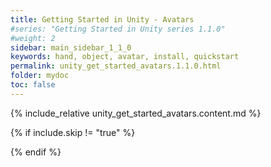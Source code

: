 ```yaml
---
title: Getting Started in Unity - Avatars
#series: "Getting Started in Unity series 1.1.0"
#weight: 2
sidebar: main_sidebar_1_1_0
keywords: hand, object, avatar, install, quickstart
permalink: unity_get_started_avatars.1.1.0.html
folder: mydoc
toc: false
---
```


{% include_relative unity_get_started_avatars.content.md %}

{% if include.skip != "true" %}
<!--{% include custom/series_acme_next.html %}-->
{% endif %}
